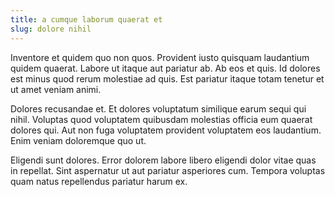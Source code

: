 ```yaml
---
title: a cumque laborum quaerat et
slug: dolore nihil
---
```


Inventore et quidem quo non quos. Provident iusto quisquam laudantium quidem quaerat. Labore ut itaque aut pariatur ab. Ab eos et quis. Id dolores est minus quod rerum molestiae ad quis. Est pariatur itaque totam tenetur et ut amet veniam animi.

Dolores recusandae et. Et dolores voluptatum similique earum sequi qui nihil. Voluptas quod voluptatem quibusdam molestias officia eum quaerat dolores qui. Aut non fuga voluptatem provident voluptatem eos laudantium. Enim veniam doloremque quo ut.

Eligendi sunt dolores. Error dolorem labore libero eligendi dolor vitae quas in repellat. Sint aspernatur ut aut pariatur asperiores cum. Tempora voluptas quam natus repellendus pariatur harum ex.
